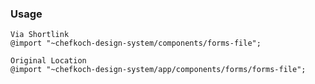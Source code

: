 ### Usage 
    
    Via Shortlink
    @import "~chefkoch-design-system/components/forms-file";
    
    Original Location
    @import "~chefkoch-design-system/app/components/forms/forms-file";

